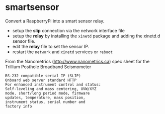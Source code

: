 # smartsensor

Convert a RaspberryPi into a smart sensor relay.
* setup the __slip__ connection via the network interface file
* setup the __relay__ by installing the `xinetd` package and adding the xinetd.d sensor file.
* edit the __relay__ file to set the sensor IP.
* restart the `network` and `xinetd` services or `reboot`


From the Nanometrics (http://www.nanometrics.ca) spec sheet for the Trillium Posthole Broadband Seismometer
````
RS-232 compatible serial IP (SLIP)
Onboard web server standard HTTP
For enhanced instrument control and status:
Self-leveling and mass centering, UVW/XYZ
mode, short/long period mode, firmware
updates, temperature, mass position,
instrument status, serial number and
factory info
````
